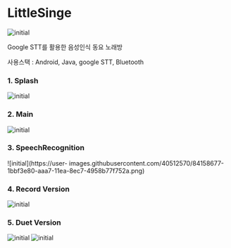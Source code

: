 # LittleSinge
![initial](https://user-images.githubusercontent.com/40512570/84158447-d8fd6680-aaa6-11ea-9cbe-0dd22d430b92.jpg)

Google STT를 활용한 음성인식 동요 노래방

사용스택 : Android, Java, google STT, Bluetooth

### 1. Splash
![initial](https://user-images.githubusercontent.com/40512570/84158757-32659580-aaa7-11ea-9015-9e9b27def092.jpg)

### 2. Main
![initial](https://user-images.githubusercontent.com/40512570/84158555-f7fbf880-aaa6-11ea-8cdc-1d90481e1f8f.jpg)

### 3. SpeechRecognition
![initial](https://user-
images.githubusercontent.com/40512570/84158677-1bbf3e80-aaa7-11ea-8ec7-4958b77f752a.png)

### 4. Record Version
![initial](https://user-images.githubusercontent.com/40512570/84158859-4f9a6400-aaa7-11ea-9fed-cfa5f157b654.png)

### 5. Duet Version
![initial](https://user-images.githubusercontent.com/40512570/84158908-62ad3400-aaa7-11ea-9f9f-d533460c1593.png)
![initial](https://user-images.githubusercontent.com/40512570/84158922-66d95180-aaa7-11ea-92c4-fe859b800dfa.png)
